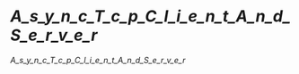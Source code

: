 _A_s_y_n_c_T_c_p_C_l_i_e_n_t_A_n_d_S_e_r_v_e_r_
===============================================

_A_s_y_n_c_T_c_p_C_l_i_e_n_t_A_n_d_S_e_r_v_e_r_

